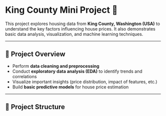 # King County Mini Project 🏡

This project explores housing data from **King County, Washington (USA)** to understand the key factors influencing house prices. It also demonstrates basic data analysis, visualization, and machine learning techniques.

---

## 📌 Project Overview
- Perform **data cleaning and preprocessing**
- Conduct **exploratory data analysis (EDA)** to identify trends and correlations
- Visualize important insights (price distribution, impact of features, etc.)
- Build **basic predictive models** for house price estimation

---

## 📂 Project Structure
